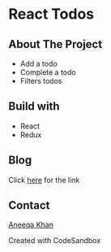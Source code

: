 # React Todos

## About The Project
- Add a todo
- Complete a todo
- Filters todos

## Build with
- React
- Redux

## Blog 
Click [here](https://dev.to/aneeqakhan/building-shopping-cart-actions-and-reducers-with-redux-in5) for the link

## Contact
[Aneeqa Khan](https://twitter.com/Aneeqa_Khan25)

Created with CodeSandbox
